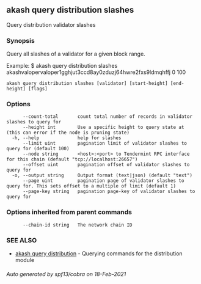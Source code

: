 ## akash query distribution slashes

Query distribution validator slashes

### Synopsis

Query all slashes of a validator for a given block range.

Example:
$ akash query distribution slashes akashvalopervaloper1gghjut3ccd8ay0zduzj64hwre2fxs9ldmqhffj 0 100

```
akash query distribution slashes [validator] [start-height] [end-height] [flags]
```

### Options

```
      --count-total       count total number of records in validator slashes to query for
      --height int        Use a specific height to query state at (this can error if the node is pruning state)
  -h, --help              help for slashes
      --limit uint        pagination limit of validator slashes to query for (default 100)
      --node string       <host>:<port> to Tendermint RPC interface for this chain (default "tcp://localhost:26657")
      --offset uint       pagination offset of validator slashes to query for
  -o, --output string     Output format (text|json) (default "text")
      --page uint         pagination page of validator slashes to query for. This sets offset to a multiple of limit (default 1)
      --page-key string   pagination page-key of validator slashes to query for
```

### Options inherited from parent commands

```
      --chain-id string   The network chain ID
```

### SEE ALSO

* [akash query distribution](akash_query_distribution.md)	 - Querying commands for the distribution module

###### Auto generated by spf13/cobra on 18-Feb-2021
